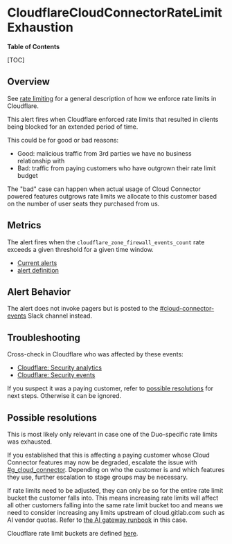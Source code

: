 # CloudflareCloudConnectorRateLimitExhaustion

**Table of Contents**

[TOC]

## Overview

See [rate limiting](../README.md#rate-limiting) for a general description of how we enforce
rate limits in Cloudflare.

This alert fires when Cloudflare enforced rate limits that resulted in clients being blocked
for an extended period of time.

This could be for good or bad reasons:

- Good: malicious traffic from 3rd parties we have no business relationship with
- Bad: traffic from paying customers who have outgrown their rate limit budget

The "bad" case can happen when actual usage of Cloud Connector powered features outgrows
rate limits we allocate to this customer based on the number of user seats they purchased from us.

## Metrics

The alert fires when the `cloudflare_zone_firewall_events_count` rate exceeds a given threshold for
a given time window.

- [Current alerts](https://dashboards.gitlab.net/alerting/list?search=datasource:%22Mimir%20-%20Gitlab%20Ops%22%20CloudflareCloudConnectorRateLimitExhaustion)
- [alert definition](../../../mimir-rules/gitlab-ops/cloudflare/cloudflare.yml)

## Alert Behavior

The alert does not invoke pagers but is posted to the [#cloud-connector-events](https://gitlab.enterprise.slack.com/archives/C07HJFFS2RJ) Slack channel instead.

## Troubleshooting

Cross-check in Cloudflare who was affected by these events:

- [Cloudflare: Security analytics](https://dash.cloudflare.com/852e9d53d0f8adbd9205389356f2303d/cloud.gitlab.com/security/analytics?mitigation-service=ratelimit&time-window=30)
- [Cloudflare: Security events](https://dash.cloudflare.com/852e9d53d0f8adbd9205389356f2303d/cloud.gitlab.com/security/events?service=ratelimit&time-window=30)

If you suspect it was a paying customer, refer to [possible resolutions](#possible-resolutions) for next steps. Otherwise it can be ignored.

## Possible resolutions

This is most likely only relevant in case one of the Duo-specific rate limits was exhausted.

If you established that this is affecting a paying customer whose Cloud Connector features may now be degraded,
escalate the issue with [#g_cloud_connector](https://gitlab.enterprise.slack.com/archives/CGN8BUCKC). Depending
on who the customer is and which features they use, further escalation to stage groups may be necessary.

If rate limits need to be adjusted, they can only be so for the entire rate limit bucket the customer falls into.
This means increasing rate limits will affect all other customers falling into the
same rate limit bucket too and means we need to consider increasing any limits upstream of cloud.gitlab.com
such as AI vendor quotas. Refer to [the AI gateway runbook](../../ai-gateway/README.md#gcp-quotas) in this case.

Cloudflare rate limit buckets are defined [here](https://ops.gitlab.net/gitlab-com/gl-infra/config-mgmt/-/blob/main/environments/cloud-connect-prd/rules.tf).
